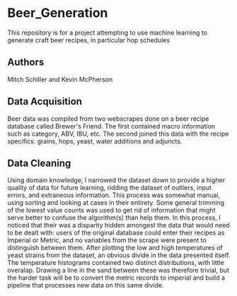 # Beer_Generation
This repository is for a project attempting to use machine learning to generate craft beer recipes, in particular hop schedules

## Authors
Mitch Schiller and Kevin McPherson

## Data Acquisition
Beer data was compiled from two webscrapes done on a beer recipe database called Brewer's Friend. The first contained macro information such as category, ABV, IBU, etc.
The second joined this data with the recipe specifics: grains, hops, yeast, water additions and adjuncts.

## Data Cleaning
Using domain knowledge, I narrowed the dataset down to provide a higher quality of data for future learning, ridding the dataset of outliers, input errors, and extraneous information. This process was somewhat manual, using sorting and looking at cases in their entirety. Some general trimming of the lowest value counts was used to get rid of information that might serve better to confuse the algorithm(s) than help them.
In this process, I noticed that their was a disparity hidden amongest the data that would need to be dealt with: users of the original database could enter their recipes as Imperial or Metric, and no variables from the scrape were present to distinguish between them. After plotting the low and high temperatures of yeast strains from the dataset, an obvious divide in the data presented itself. The temperature histograms contained two distinct distributions, with little overalap. Drawing a line in the sand between these was therefore trivial, but the harder task will be to convert the metric records to imperial and build a pipeline that processes new data on this same divide.
